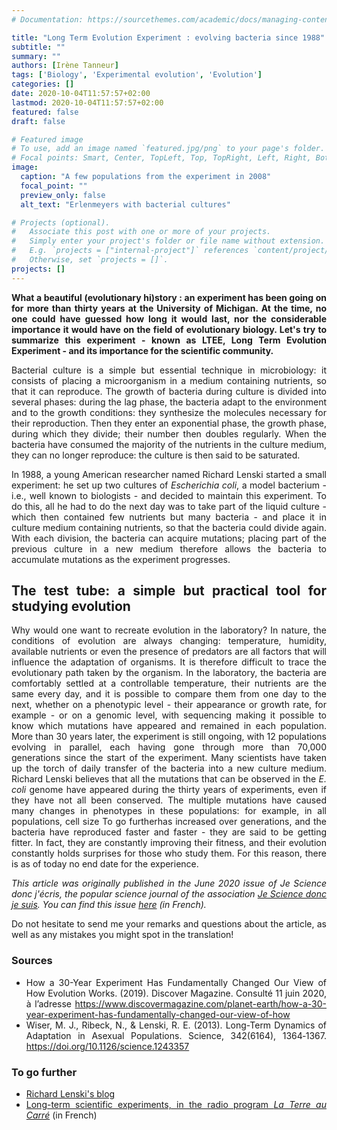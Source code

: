 ```yaml
---
# Documentation: https://sourcethemes.com/academic/docs/managing-content/

title: "Long Term Evolution Experiment : evolving bacteria since 1988"
subtitle: ""
summary: ""
authors: [Irène Tanneur]
tags: ['Biology', 'Experimental evolution', 'Evolution']
categories: []
date: 2020-10-04T11:57:57+02:00
lastmod: 2020-10-04T11:57:57+02:00
featured: false
draft: false

# Featured image
# To use, add an image named `featured.jpg/png` to your page's folder.
# Focal points: Smart, Center, TopLeft, Top, TopRight, Left, Right, BottomLeft, Bottom, BottomRight.
image:
  caption: "A few populations from the experiment in 2008"
  focal_point: ""
  preview_only: false
  alt_text: "Erlenmeyers with bacterial cultures"

# Projects (optional).
#   Associate this post with one or more of your projects.
#   Simply enter your project's folder or file name without extension.
#   E.g. `projects = ["internal-project"]` references `content/project/deep-learning/index.md`.
#   Otherwise, set `projects = []`.
projects: []
---
```


<div style="text-align: justify">

**What a beautiful (evolutionary hi)story : an experiment has been going on for more than thirty years at the University of Michigan. At the time, no one could have guessed how long it would last, nor the considerable importance it would have on the field of evolutionary biology. Let's try to summarize this experiment - known as LTEE, Long Term Evolution Experiment - and its importance for the scientific community.**

Bacterial culture is a simple but essential technique in microbiology: it consists of placing a microorganism in a medium containing nutrients, so that it can reproduce. The growth of bacteria during culture is divided into several phases: during the lag phase, the bacteria adapt to the environment and to the growth conditions: they synthesize the molecules necessary for their reproduction. Then they enter an exponential phase, the growth phase, during which they divide; their number then doubles regularly. When the bacteria have consumed the majority of the nutrients in the culture medium, they can no longer reproduce: the culture is then said to be saturated.

In 1988, a young American researcher named Richard Lenski started a small experiment: he set up two cultures of *Escherichia coli*, a model bacterium - i.e., well known to biologists - and decided to maintain this experiment. To do this, all he had to do the next day was to take part of the liquid culture - which then contained few nutrients but many bacteria - and place it in culture medium containing nutrients, so that the bacteria could divide again. With each division, the bacteria can acquire mutations; placing part of the previous culture in a new medium therefore allows the bacteria to accumulate mutations as the experiment progresses.

## The test tube: a simple but practical tool for studying evolution

Why would one want to recreate evolution in the laboratory? In nature, the conditions of evolution are always changing: temperature, humidity, available nutrients or even the presence of predators are all factors that will influence the adaptation of organisms. It is therefore difficult to trace the evolutionary path taken by the organism.
In the laboratory, the bacteria are comfortably settled at a controllable temperature, their nutrients are the same every day, and it is possible to compare them from one day to the next, whether on a phenotypic level - their appearance or growth rate, for example - or on a genomic level, with sequencing making it possible to know which mutations have appeared and remained in each population.
More than 30 years later, the experiment is still ongoing, with 12 populations evolving in parallel, each having gone through more than 70,000 generations since the start of the experiment. Many scientists have taken up the torch of daily transfer of the bacteria into a new culture medium. Richard Lenski believes that all the mutations that can be observed in the *E. coli* genome have appeared during the thirty years of experiments, even if they have not all been conserved. The multiple mutations have caused many changes in phenotypes in these populations: for example, in all populations, cell size To go furtherhas increased over generations, and the bacteria have reproduced faster and faster - they are said to be getting fitter. In fact, they are constantly improving their fitness, and their evolution constantly holds surprises for those who study them. For this reason, there is as of today no end date for the experience.


*This article was originally published in the June 2020 issue of Je Science donc j'écris, the popular science journal of the association [Je Science donc je suis](https://twitter.com/JeScience). You can find this issue [here](https://fr.calameo.com/read/00559114466161440c18c) (in French).*

Do not hesitate to send me your remarks and questions about the article, as well as any mistakes you might spot in the translation!

### Sources

- How a 30-Year Experiment Has Fundamentally Changed Our View of How Evolution Works. (2019). Discover Magazine. Consulté 11 juin 2020, à l’adresse https://www.discovermagazine.com/planet-earth/how-a-30-year-experiment-has-fundamentally-changed-our-view-of-how
- Wiser, M. J., Ribeck, N., & Lenski, R. E. (2013). Long-Term Dynamics of Adaptation in Asexual Populations. Science, 342(6164), 1364‑1367. https://doi.org/10.1126/science.1243357

### To go further

- [Richard Lenski's blog](https://telliamedrevisited.wordpress.com/)
- [Long-term scientific experiments, in the radio program *La Terre au Carré*](https://www.franceinter.fr/emissions/la-tete-au-carre/la-tete-au-carre-09-mai-2019) (in French)

</div>